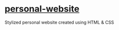 # [personal-website](https://andreamgib.github.io/personal-website/)
Stylized personal website created using HTML &amp; CSS
